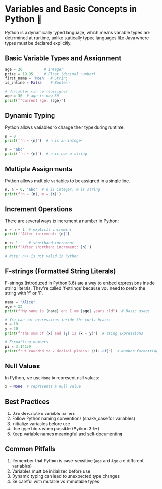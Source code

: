# Variables and Basic Concepts in Python 🎯

Python is a dynamically typed language, which means variable types are determined at runtime, unlike statically typed languages like Java where types must be declared explicitly.

## Basic Variable Types and Assignment

```python
age = 20          # Integer
price = 19.95     # Float (decimal number)
first_name = 'Mosh'  # String
is_online = False    # Boolean

# Variables can be reassigned
age = 30  # age is now 30
print(f"Current age: {age}")
```

## Dynamic Typing

Python allows variables to change their type during runtime.

```python
n = 0
print(f'n = {n}')  # n is an integer

n = "abc"
print(f'n = {n}')  # n is now a string
```

## Multiple Assignments

Python allows multiple variables to be assigned in a single line.

```python
n, m = 0, "abc"  # n is integer, m is string
print(f'n = {n}, m = {m}')
```

## Increment Operations

There are several ways to increment a number in Python:

```python
n = n + 1  # explicit increment
print(f'After increment: {n}')

n += 1     # shorthand increment
print(f'After shorthand increment: {n}')

# Note: n++ is not valid in Python
```

## F-strings (Formatted String Literals)

F-strings (introduced in Python 3.6) are a way to embed expressions inside string literals. They're called 'f-strings' because you need to prefix the string with 'f' or 'F'.

```python
name = "Alice"
age = 25
print(f"My name is {name} and I am {age} years old")  # Basic usage

# You can put expressions inside the curly braces
x = 10
y = 20
print(f"The sum of {x} and {y} is {x + y}")  # Using expressions

# Formatting numbers
pi = 3.14159
print(f"Pi rounded to 2 decimal places: {pi:.2f}")  # Number formatting
```

## Null Values

In Python, we use `None` to represent null values:

```python
x = None  # represents a null value
```

## Best Practices

1. Use descriptive variable names
2. Follow Python naming conventions (snake_case for variables)
3. Initialize variables before use
4. Use type hints when possible (Python 3.6+)
5. Keep variable names meaningful and self-documenting

## Common Pitfalls

1. Remember that Python is case-sensitive (`age` and `Age` are different variables)
2. Variables must be initialized before use
3. Dynamic typing can lead to unexpected type changes
4. Be careful with mutable vs immutable types 